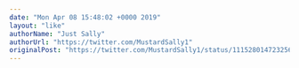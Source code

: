 ```yaml
---
date: "Mon Apr 08 15:48:02 +0000 2019"
layout: "like"
authorName: "Just Sally"
authorUrl: "https://twitter.com/MustardSally1"
originalPost: "https://twitter.com/MustardSally1/status/1115280147232563200"
---
```

